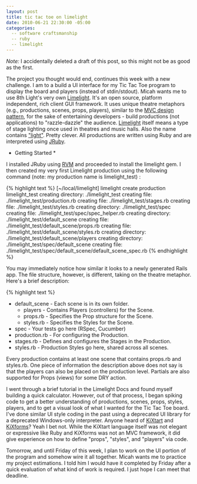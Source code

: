 ```yaml
---
layout: post
title: tic tac toe on limelight
date: 2010-06-21 22:30:00 -05:00
categories:
  -- software craftsmanship
  -- ruby
  -- limelight
---
```


*Note:* I accidentally deleted a draft of this post, so this might not be as good as the first.

The project you thought would end, continues this week with a new challenge.  I am to a build a UI interface for my Tic Tac Toe program to display the board and players (instead of stdin/stdout).  Micah wants me to use 8th Light's very own [Limelight](http://limelight.8thlight.com/).  It's an open source, platform independent, rich client GUI framework.  It uses unique theatre metaphors (e.g., productions, scenes, props, players), similar to the [MVC design pattern](http://en.wikipedia.org/wiki/Model%E2%80%93view%E2%80%93controller), for the sake of entertaining developers - build productions (not applications) to "razzle-dazzle" the audience.  [Limelight](http://en.wikipedia.org/wiki/Limelight) itself means a type of stage lighting once used in theatres and music halls.  Also the name contains ["light"](http://limelightwiki.8thlight.com/wiki/A_Cook%27s_Tour_of_Limelight#Theater_Metaphor).  Pretty clever.  All productions are written using Ruby and are interpreted using [JRuby](http://jruby.org/).

* Getting Started *

I installed JRuby using [RVM](http://rvm.beginrescueend.com/) and proceeded to install the limelight gem.  I then created my very first Limelight production using the following command (note: my production name is limelight_test) :

{% highlight text %}
[~/local/limelight] limelight create production limelight_test
	creating directory:  ./limelight_test
	creating file:       ./limelight_test/production.rb
	creating file:       ./limelight_test/stages.rb
	creating file:       ./limelight_test/styles.rb
	creating directory:  ./limelight_test/spec
	creating file:       ./limelight_test/spec/spec_helper.rb
	creating directory:  ./limelight_test/default_scene
	creating file:       ./limelight_test/default_scene/props.rb
	creating file:       ./limelight_test/default_scene/styles.rb
	creating directory:  ./limelight_test/default_scene/players
	creating directory:  ./limelight_test/spec/default_scene
	creating file:       ./limelight_test/spec/default_scene/default_scene_spec.rb
{% endhighlight %}

You may immediately notice how similar it looks to a newly generated Rails app.  The file structure, however, is different, taking on the theatre metaphor.  Here's a brief description:

{% highlight text %}
+ default_scene - Each scene is in its own folder.
  + players - Contains Players (controllers) for the Scene.
  + props.rb - Specifies the Prop structure for the Scene.
  + styles.rb - Specifies the Styles for the Scene.
+ spec - Your tests go here (RSpec, Cucumber)
+ production.rb - For configuring the Production.
+ stages.rb - Defines and configures the Stages in the Production.
+ styles.rb - Production Styles go here, shared across all scenes.

Every production contains at least one scene that contains props.rb and styles.rb.  One piece of information the description above does not say is that the players can also be placed on the production level.  Partials are also supported for Props (views) for some DRY action.

I went through a brief tutorial in the Limelight Docs and found myself building a quick calculator.  However, out of that process, I began spiking code to get a better understanding of productions, scenes, props, styles, players, and to get a visual look of what I wanted for the Tic Tac Toe board.  I've done similar UI style coding in the past using a deprecated UI library for a deprecated Windows-only interpreter.  Anyone heard of [KiXtart](http://www.kixtart.org/) and [KiXforms](http://www.kixforms.org/)?  Yeah I bet not.  While the KiXtart language itself was not elegant or expressive like Ruby and KiXforms was not an MVC framework, it did give experience on how to define "props", "styles", and "players" via code.

Tomorrow, and until Friday of this week, I plan to work on the UI portion of the program and somehow wire it all together.  Micah wants me to practice my project estimations.  I told him I would have it completed by Friday after a quick evaluation of what kind of work is required.  I just hope I can meet that deadline.


